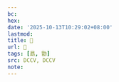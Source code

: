 ```yaml
---
bc:
hex:
date: '2025-10-13T10:29:02+08:00'
lastmod:
title: 􂨉
url: 􂨉
tags: [勗, 勖]
src: DCCV, DCCV
note:
---
```

